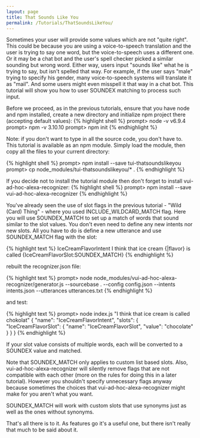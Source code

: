 ```yaml
---
layout: page
title: That Sounds Like You
permalink: /Tutorials/ThatSoundsLikeYou/
---
```

Sometimes your user will provide some values which are not "quite right".  This could be because you are using a voice-to-speech translation and the user 
is trying to say one word, but the voice-to-speech uses a different one.  Or it may be a chat bot and the user's spell checker picked a similar sounding but wrong word.
Either way, users input "sounds like" what he is trying to say, but isn't spelled that way.  For example, if the user says "male" trying to specify his gender, many
voice-to-speech systems will translate it as "mail".  And some users might even misspell it that way in a chat bot.  This tutorial will show you how to user
SOUNDEX matching to process such input. 

Before we proceed, as in the previous tutorials, ensure that you have node and npm installed, create a new directory and initialize npm project there (accepting default values):
{% highlight shell %}
prompt> node -v
v6.9.4
prompt> npm -v
3.10.10
prompt> npm init
{% endhighlight %}

Note: if you don't want to type in all the source code, you don't have to.  This tutorial is available as an npm module.  Simply load the module, then copy all the files to your current directory:

{% highlight shell %}
prompt> npm install --save tui-thatsoundslikeyou
prompt> cp node_modules/tui-thatsoundslikeyou/* .
{% endhighlight %}

If you decide not to install the tutorial module then don't forget to install vui-ad-hoc-alexa-recognizer:
{% highlight shell %}
prompt> npm install --save vui-ad-hoc-alexa-recognizer
{% endhighlight %}

You've already seen the use of slot flags in the previous tutorial - "Wild (Card) Thing" - where you used INCLUDE_WILDCARD_MATCH flag.
Here you will use SOUNDEX_MATCH to set up a match of words that sound similar to the slot values.
You don't even need to define any new intents nor new slots.  All you have to do is define a new utterance and use SOUNDEX_MATCH flag with the slot:

{% highlight text %}
IceCreamFlavorIntent I think that ice cream {|flavor} is called {IceCreamFlavorSlot:SOUNDEX_MATCH}
{% endhighlight %}

rebuilt the recognizer.json file:

{% highlight text %}
prompt> node node_modules/vui-ad-hoc-alexa-recognizer/generator.js --sourcebase . --config config.json --intents intents.json --utterances utterances.txt
{% endhighlight %}

and test:

{% highlight text %}
prompt> node index.js "I think that ice cream is called chokolat"
{
  "name": "IceCreamFlavorIntent",
  "slots": {
    "IceCreamFlavorSlot": {
      "name": "IceCreamFlavorSlot",
      "value": "chocolate"
    }
  }
}
{% endhighlight %}

If your slot value consists of multiple words, each will be converted to a SOUNDEX value and matched.

Note that SOUNDEX_MATCH only applies to custom list based slots.  Also, vui-ad-hoc-alexa-recognizer will silently remove flags that are not compatible with each other
(more on the rules for doing this in a later tutorial). However you shouldn't specify unnecessary flags anyway because sometimes the choices that vui-ad-hoc-alexa-recognizer
might make for you aren't what you want.

SOUNDEX_MATCH will work with custom slots that use synonyms just as well as the ones without synonyms.

That's all there is to it.  As features go it's a useful one, but there isn't really that much to be said about it.

